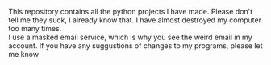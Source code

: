 This repository contains all the python projects I have made.
Please don't tell me they suck, I already know that.
I have almost destroyed my computer too many times.  
I use a masked email service, which is why you see the weird email in my account.
If you have any suggustions of changes to my programs, please let me know
